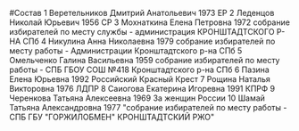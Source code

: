 #Состав
1 Веретельников Дмитрий Анатольевич 1973 ЕР
2 Леденцов Николай Юрьевич 1956 СР
3 Мохнаткина Елена Петровна 1972 собрание избирателей по месту службы - администрация КРОНШТАДТСКОГО Р-НА СПб
4 Никулина Анна Николаевна 1979 собрание избирателей по месту работы - Администрации Кронштадтского р-на СПб
5 Омельченко Галина Васильевна 1959 собрание избирателей по месту работы - СПБ ГБОУ СОШ №418 Кронштадтского р-на СПб
6 Пазина Елена Юрьевна 1992 Российский Красный Крест
7 Рощина Наталья Викторовна 1976 ЛДПР
8 Саиогова Екатерина Игоревна 1991 КПРФ
9 Черенкова Татьяна Алексеевна 1969 За женщин России
10 Шамай Татьяна Александровна 1977 \"собрание избирателей по месту работы - СПБ ГБУ \"ГОРЖИЛОБМЕН\" КРОНШТАДТСКИЙ РЖО\"
